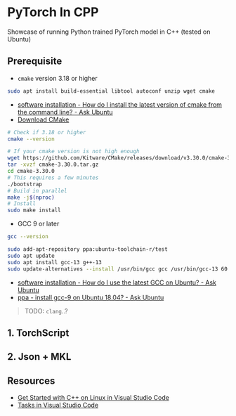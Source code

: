 # PyTorch In CPP

Showcase of running Python trained PyTorch model in C++ (tested on Ubuntu)

## Prerequisite

- `cmake` version 3.18 or higher

```bash
sudo apt install build-essential libtool autoconf unzip wget cmake
```

- [software installation - How do I install the latest version of cmake from the command line? - Ask Ubuntu](https://askubuntu.com/questions/355565/how-do-i-install-the-latest-version-of-cmake-from-the-command-line)
- [Download CMake](https://cmake.org/download/)

```bash
# Check if 3.18 or higher
cmake --version

# If your cmake version is not high enough
wget https://github.com/Kitware/CMake/releases/download/v3.30.0/cmake-3.30.0.tar.gz
tar -xvzf cmake-3.30.0.tar.gz
cd cmake-3.30.0
# This requires a few minutes
./bootstrap
# Build in parallel
make -j$(nproc)
# Install
sudo make install
```

- GCC 9 or later

```bash
gcc --version

sudo add-apt-repository ppa:ubuntu-toolchain-r/test
sudo apt update
sudo apt install gcc-13 g++-13
sudo update-alternatives --install /usr/bin/gcc gcc /usr/bin/gcc-13 60 --slave /usr/bin/g++ g++ /usr/bin/g++-13
```

- [software installation - How do I use the latest GCC on Ubuntu? - Ask Ubuntu](https://askubuntu.com/questions/466651/how-do-i-use-the-latest-gcc-on-ubuntu)
- [ppa - install gcc-9 on Ubuntu 18.04? - Ask Ubuntu](https://askubuntu.com/questions/1140183/install-gcc-9-on-ubuntu-18-04)

> TODO: `clang`..?

## 1. TorchScript

## 2. Json + MKL

## Resources

- [Get Started with C++ on Linux in Visual Studio Code](https://code.visualstudio.com/docs/cpp/config-linux)
- [Tasks in Visual Studio Code](https://code.visualstudio.com/docs/editor/tasks)
